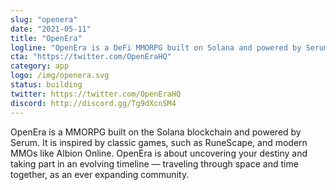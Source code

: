 ```yaml
---
slug: "openera"
date: "2021-05-11"
title: "OpenEra"
logline: "OpenEra is a DeFi MMORPG built on Solana and powered by Serum."
cta: "https://twitter.com/OpenEraHQ"
category: app
logo: /img/openera.svg
status: building
twitter: https://twitter.com/OpenEraHQ
discord: http://discord.gg/Tg9dXcnSM4
---
```


OpenEra is a MMORPG built on the Solana blockchain and powered by Serum. It is inspired by classic games, such as RuneScape, and modern MMOs like Albion Online. OpenEra is about uncovering your destiny and taking part in an evolving timeline — traveling through space and time together, as an ever expanding community.
